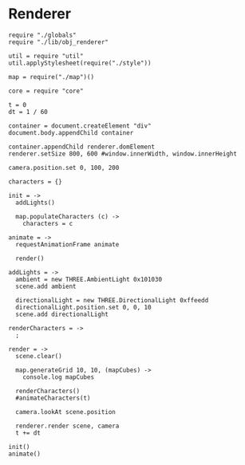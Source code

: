Renderer
========

    require "./globals"
    require "./lib/obj_renderer"

    util = require "util"
    util.applyStylesheet(require("./style"))

    map = require("./map")()

    core = require "core"

    t = 0
    dt = 1 / 60

    container = document.createElement "div"
    document.body.appendChild container

    container.appendChild renderer.domElement
    renderer.setSize 800, 600 #window.innerWidth, window.innerHeight

    camera.position.set 0, 100, 200

    characters = {}

    init = ->
      addLights()

      map.populateCharacters (c) ->
        characters = c

    animate = ->
      requestAnimationFrame animate

      render()

    addLights = ->
      ambient = new THREE.AmbientLight 0x101030
      scene.add ambient

      directionalLight = new THREE.DirectionalLight 0xffeedd
      directionalLight.position.set 0, 0, 10
      scene.add directionalLight

    renderCharacters = ->
      ;

    render = ->
      scene.clear()
      
      map.generateGrid 10, 10, (mapCubes) ->
        console.log mapCubes   
        
      renderCharacters()
      #animateCharacters(t)

      camera.lookAt scene.position

      renderer.render scene, camera
      t += dt

    init()
    animate()
